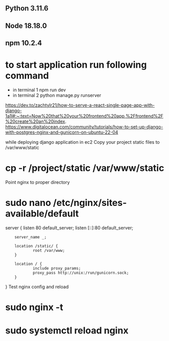 ## Python 3.11.6

## Node 18.18.0

## npm 10.2.4


# to start application run following command

- in terminal 1 npm run dev
- in terminal 2 python manage.py runserver



https://dev.to/zachtylr21/how-to-serve-a-react-single-page-app-with-django-1a1l#:~:text=Now%20that%20your%20frontend%20app,%2Ffrontend%2F%20create%20an%20index.
https://www.digitalocean.com/community/tutorials/how-to-set-up-django-with-postgres-nginx-and-gunicorn-on-ubuntu-22-04


while deploying django application in ec2
Copy your project static files to /var/www/static

# cp -r /project/static /var/www/static
Point nginx to proper directory

# sudo nano /etc/nginx/sites-available/default

server {
        listen 80 default_server;
        listen [::]:80 default_server;

        server_name _;

        location /static/ {
                root /var/www;
        }

        location / {
                include proxy_params;
                proxy_pass http://unix:/run/gunicorn.sock;
        }

}
Test nginx config and reload

# sudo nginx -t
# sudo systemctl reload nginx
